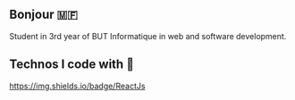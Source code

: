 ## Bonjour 🇲🇫

Student in 3rd year of BUT Informatique in web and software development.

## Technos I code with 📱

https://img.shields.io/badge/ReactJs

